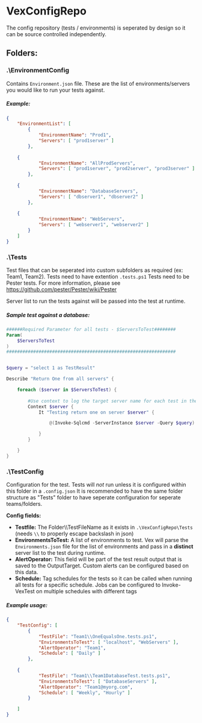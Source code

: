 # VexConfigRepo

The config repository (tests / environments) is seperated by design so it can be source controlled independently.

## Folders:

### .\EnvironmentConfig
Contains `Environment.json` file. These are the list of environments/servers you would like to run your tests against.

##### Example:
```json
{
    "EnvironmentList": [
        {
            "EnvironmentName": "Prod1",
            "Servers": [ "prod1server" ]
        },
		
	{
            "EnvironmentName": "AllProdServers",
            "Servers": [ "prod1server", "prod2server", "prod3server" ]
        },
		
	{
            "EnvironmentName": "DatabaseServers",
            "Servers": [ "dbserver1", "dbserver2" ]
        },
		
	{
            "EnvironmentName": "WebServers",
            "Servers": [ "webserver1", "webserver2" ]
        }
    ]
}
```
### .\Tests
Test files that can be seperated into custom subfolders as required (ex: Team1, Team2). Tests need to have extention `.tests.ps1`
Tests need to be Pester tests. For more information, please see https://github.com/pester/Pester/wiki/Pester

Server list to run the tests against will be passed into the test at runtime.

##### Sample test against a database:
```powershell
######Required Parameter for all tests - $ServersToTest########
Param(
    $ServersToTest
)
###############################################################


$query = "select 1 as TestResult"

Describe "Return One from all servers" {

    foreach ($server in $ServersToTest) {
		
        #Use context to log the target server name for each test in the output
        Context $server {
            It "Testing return one on server $server" {

                @(Invoke-Sqlcmd -ServerInstance $server -Query $query).TestResult | Should Be 1

            }
        }

    }
}
```

### .\TestConfig
Configuration for the test. Tests will *not* run unless it is configured within this folder in a `.config.json`
It is recommended to have the same folder structure as "Tests" folder to have seperate configuration for seperate teams/folders. 

**Config fields:**
- **Testfile:** The Folder\\\TestFileName as it exists in `.\VexConfigRepo\Tests` (needs `\\` to properly escape backslash in json)
- **EnvironmentsToTest:** A list of environments to test. Vex will parse the `Environments.json` file for the list of environments and pass in a **distinct** server list to the test during runtime.
- **AlertOperator:** This field will be part of the test result output that is saved to the OutputTarget. Custom alerts can be configured based on this data.
- **Schedule:** Tag schedules for the tests so it can be called when running all tests for a specific schedule. Jobs can be configured to Invoke-VexTest on multiple schedules with different tags

##### Example usage:
```json
{
    "TestConfig": [
        {
            "TestFile": "Team1\\OneEqualsOne.tests.ps1",
            "EnvironmentsToTest": [ "localhost", "WebServers" ],
            "AlertOperator": "Team1",
            "Schedule": [ "Daily" ]
        },
		
	{
            "TestFile": "Team1\\Team1DatabaseTest.tests.ps1",
            "EnvironmentsToTest": [ "DatabaseServers" ],
            "AlertOperator": "Team1@myorg.com",
            "Schedule": [ "Weekly", "Hourly" ]
        }

    ]
}
```
